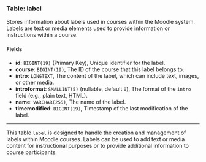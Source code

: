 ### Table: label

Stores information about labels used in courses within the Moodle system. Labels are text or media elements used to provide information or instructions within a course.

#### Fields

- **id**: `BIGINT(19)` (Primary Key), Unique identifier for the label.
- **course**: `BIGINT(19)`, The ID of the course that this label belongs to.
- **intro**: `LONGTEXT`, The content of the label, which can include text, images, or other media.
- **introformat**: `SMALLINT(5)` (nullable, default `0`), The format of the `intro` field (e.g., plain text, HTML).
- **name**: `VARCHAR(255)`, The name of the label.
- **timemodified**: `BIGINT(19)`, Timestamp of the last modification of the label.

---

This table `label` is designed to handle the creation and management of labels within Moodle courses. Labels can be used to add text or media content for instructional purposes or to provide additional information to course participants.
